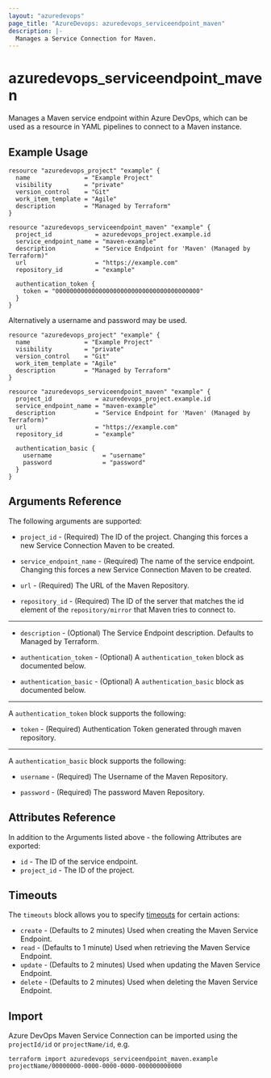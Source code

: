 ```yaml
---
layout: "azuredevops"
page_title: "AzureDevops: azuredevops_serviceendpoint_maven"
description: |-
  Manages a Service Connection for Maven.
---
```


# azuredevops_serviceendpoint_maven

Manages a Maven service endpoint within Azure DevOps, which can be used as a resource in YAML pipelines to connect to a Maven instance.

## Example Usage

```hcl
resource "azuredevops_project" "example" {
  name               = "Example Project"
  visibility         = "private"
  version_control    = "Git"
  work_item_template = "Agile"
  description        = "Managed by Terraform"
}

resource "azuredevops_serviceendpoint_maven" "example" {
  project_id            = azuredevops_project.example.id
  service_endpoint_name = "maven-example"
  description           = "Service Endpoint for 'Maven' (Managed by Terraform)"
  url                   = "https://example.com"
  repository_id         = "example"

  authentication_token {
    token = "0000000000000000000000000000000000000000"
  }
}
```

Alternatively a username and password may be used.

```hcl
resource "azuredevops_project" "example" {
  name               = "Example Project"
  visibility         = "private"
  version_control    = "Git"
  work_item_template = "Agile"
  description        = "Managed by Terraform"
}

resource "azuredevops_serviceendpoint_maven" "example" {
  project_id            = azuredevops_project.example.id
  service_endpoint_name = "maven-example"
  description           = "Service Endpoint for 'Maven' (Managed by Terraform)"
  url                   = "https://example.com"
  repository_id         = "example"

  authentication_basic {
    username              = "username"
    password              = "password"
  }
}
```

## Arguments Reference

The following arguments are supported:

* `project_id` - (Required) The ID of the project. Changing this forces a new Service Connection Maven to be created.

* `service_endpoint_name` - (Required) The name of the service endpoint. Changing this forces a new Service Connection Maven to be created.

* `url` - (Required) The URL of the Maven Repository.

* `repository_id` - (Required) The ID of the server that matches the id element of the `repository/mirror` that Maven tries to connect to.

---

* `description` - (Optional) The Service Endpoint description. Defaults to Managed by Terraform.

* `authentication_token` - (Optional) A `authentication_token` block as documented below.

* `authentication_basic` - (Optional) A `authentication_basic` block as documented below.

---

A `authentication_token` block supports the following:

* `token` - (Required) Authentication Token generated through maven repository.

---

A `authentication_basic` block supports the following:

* `username` - (Required) The Username of the Maven Repository.

* `password` - (Required) The password Maven Repository.

## Attributes Reference

In addition to the Arguments listed above - the following Attributes are exported:

* `id` - The ID of the service endpoint.
* `project_id` - The ID of the project.

## Timeouts

The `timeouts` block allows you to specify [timeouts](https://developer.hashicorp.com/terraform/language/resources/syntax#operation-timeouts) for certain actions:

* `create` - (Defaults to 2 minutes) Used when creating the Maven Service Endpoint.
* `read` - (Defaults to 1 minute) Used when retrieving the Maven Service Endpoint.
* `update` - (Defaults to 2 minutes) Used when updating the Maven Service Endpoint.
* `delete` - (Defaults to 2 minutes) Used when deleting the Maven Service Endpoint.

## Import

Azure DevOps Maven Service Connection can be imported using the `projectId/id` or `projectName/id`, e.g.

```shell
terraform import azuredevops_serviceendpoint_maven.example projectName/00000000-0000-0000-0000-000000000000
```
